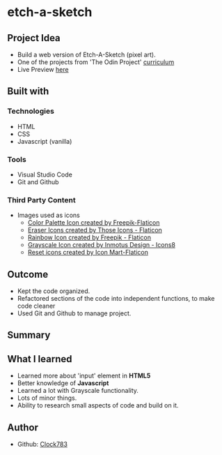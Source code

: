 # etch-a-sketch

## Project Idea
  * Build a web version of Etch-A-Sketch (pixel art).
  * One of the projects from 'The Odin Project' [curriculum](https://www.theodinproject.com/lessons/foundations-etch-a-sketch)
  * Live Preview [here](https://clock783.github.io/etch-a-sketch/)

## Built with

### Technologies
  * HTML
  * CSS
  * Javascript (vanilla)

### Tools
  * Visual Studio Code
  * Git and Github

### Third Party Content

  * Images used as icons
    * [Color Palette Icon created by Freepik-Flaticon](https://www.flaticon.com/authors/freepik)
    * [Eraser Icons created by Those Icons - Flaticon](https://www.flaticon.com/authors/those-icons)
    * [Rainbow Icon created by Freepik - Flaticon](https://www.flaticon.com/authors/freepik)
    * [Grayscale Icon created by Inmotus Design - Icons8](https://icons8.com/icons/authors/GzmhwSaTujZf/inmotus-design)
    * [Reset icons created by Icon Mart-Flaticon](https://www.flaticon.com/authors/icon-mart)

## Outcome
  * Kept the code organized.
  * Refactored sections of the code into independent functions, to make code cleaner
  * Used Git and Github to manage project.

## Summary

## What I learned
  * Learned more about 'input' element in **HTML5**
  * Better knowledge of **Javascript**
  * Learned a lot with Grayscale functionality.
  * Lots of minor things.
  * Ability to research small aspects of code and build on it.

## Author
  * Github: [Clock783](https://github.com/clock783)
